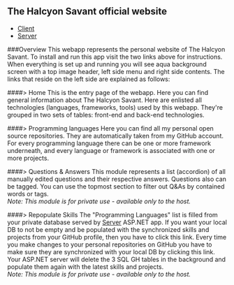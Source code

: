 The Halcyon Savant official website
-----------------------------------------------------
* [Client](Client)
* [Server](Server)

###Overview
This webapp represents the personal website of The Halcyon Savant. To install and run this app visit the two links above for instructions. When everything is set up and running you will see aqua background screen with a top image header, left side menu and right side contents. The links that reside on the left side are explained as follows:

####> Home
This is the entry page of the webapp. Here you can find general information about The Halcyon Savant. Here are enlisted all technologies (languages, frameworks, tools) used by this webapp. They're grouped in two sets of tables: front-end and back-end technologies.

####> Programming languages
Here you can find all my personal open source repositories. They are automatically taken from my GitHub account. For every programming language there can be one or more framework underneath, and every language or framework is associated with one or more projects.

####> Questions & Answers
This module represents a list (accordion) of all manually edited questions and their respective answers. Questions also can be tagged. You can use the topmost section to filter out Q&As by contained words or tags.  
*Note: This module is for private use - available only to the host.*

####> Repopulate Skills
The "Programming Languages" list is filled from your private database served by [Server](../Server) ASP.NET app. If you want your local DB to not be empty and be populated with the synchronized skills and projects from your GitHub profile, then you have to click this link. Every time you make changes to your personal repositories on GitHub you have to make sure they are synchronized with your local DB by clicking this link. Your ASP.NET server will delete the 3 SQL GH tables in the background and populate them again with the latest skills and projects.  
*Note: This module is for private use - available only to the host.*

